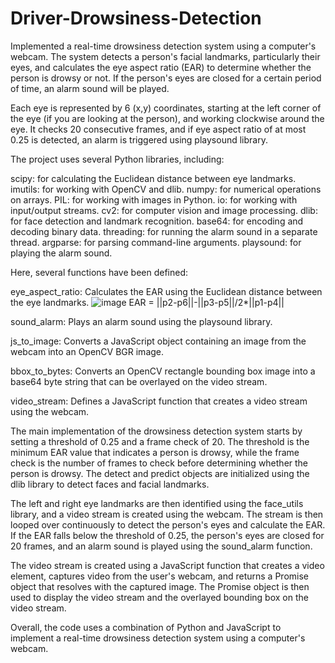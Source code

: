 # Driver-Drowsiness-Detection
Implemented a real-time drowsiness detection system using a computer's webcam. The system detects a person's facial landmarks, particularly their eyes, and calculates the eye aspect ratio (EAR) to determine whether the person is drowsy or not. If the person's eyes are closed for a certain period of time, an alarm sound will be played.

Each eye is represented by 6 (x,y) coordinates, starting at the left corner of the eye (if you are looking at the person), and working clockwise around the eye. 
It checks 20 consecutive frames, and if eye aspect ratio of at most 0.25 is detected, an alarm is triggered using playsound library.  


The project uses several Python libraries, including:

scipy: for calculating the Euclidean distance between eye landmarks.
imutils: for working with OpenCV and dlib.
numpy: for numerical operations on arrays.
PIL: for working with images in Python.
io: for working with input/output streams.
cv2: for computer vision and image processing.
dlib: for face detection and landmark recognition.
base64: for encoding and decoding binary data.
threading: for running the alarm sound in a separate thread.
argparse: for parsing command-line arguments.
playsound: for playing the alarm sound.


Here, several functions have been defined:

eye_aspect_ratio: Calculates the EAR using the Euclidean distance between the eye landmarks.
![image](https://user-images.githubusercontent.com/36480901/226058681-0442c355-f199-414f-8d61-cfae0d3f3356.png)
EAR = ||p2-p6||-||p3-p5||/2*||p1-p4||

sound_alarm: Plays an alarm sound using the playsound library.

js_to_image: Converts a JavaScript object containing an image from the webcam into an OpenCV BGR image.

bbox_to_bytes: Converts an OpenCV rectangle bounding box image into a base64 byte string that can be overlayed on the video stream.

video_stream: Defines a JavaScript function that creates a video stream using the webcam.

The main implementation of the drowsiness detection system starts by setting a threshold of 0.25 and a frame check of 20. 
The threshold is the minimum EAR value that indicates a person is drowsy, while the frame check is the number of frames to check before determining whether the person is drowsy. 
The detect and predict objects are initialized using the dlib library to detect faces and facial landmarks.

The left and right eye landmarks are then identified using the face_utils library, and a video stream is created using the webcam. 
The stream is then looped over continuously to detect the person's eyes and calculate the EAR. 
If the EAR falls below the threshold of 0.25, the person's eyes are closed for 20 frames, and an alarm sound is played using the sound_alarm function.

The video stream is created using a JavaScript function that creates a video element, captures video from the user's webcam, and returns a Promise object that resolves with the captured image. 
The Promise object is then used to display the video stream and the overlayed bounding box on the video stream.

Overall, the code uses a combination of Python and JavaScript to implement a real-time drowsiness detection system using a computer's webcam.

